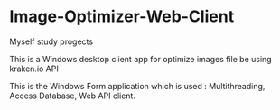 # Image-Optimizer-Web-Client
Myself study progects

This is a Windows desktop client app for optimize images file be using kraken.io API


This is the Windows Form application which is used : Multithreading, Access Database, Web API client. 
